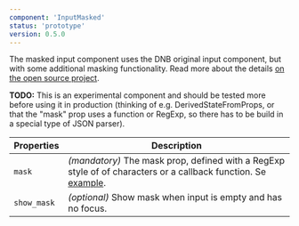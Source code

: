 ```yaml
---
component: 'InputMasked'
status: 'prototype'
version: 0.5.0
---
```


The masked input component uses the DNB original input component, but with some additional masking functionality. Read more about the details [on the open source project](github.com/sanniassin/react-input-mask).

**TODO:** This is an experimental component and should be tested more before using it in production (thinking of e.g. DerivedStateFromProps, or that the "mask" prop uses a function or RegExp, so there has to be build in a special type of JSON parser).

| Properties  | Description                                                                                                                                                                                                                             |
| ----------- | --------------------------------------------------------------------------------------------------------------------------------------------------------------------------------------------------------------------------------------- |
| `mask`      | _(mandatory)_ The mask prop, defined with a RegExp style of of characters or a callback function. Se [example](https://github.com/eggsdesign/dnb-design-system/tree/master/packages/dnb-ui-lib/src/components/input-masked/Example.js). |
| `show_mask` | _(optional)_ Show mask when input is empty and has no focus.                                                                                                                                                                            |
